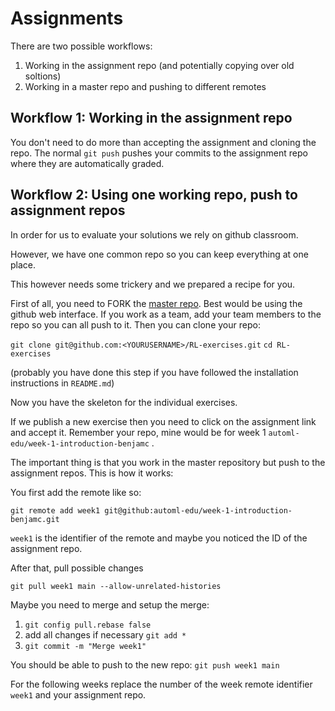 # Assignments
There are two possible workflows:
1. Working in the assignment repo (and potentially copying over old soltions)
2. Working in a master repo and pushing to different remotes

## Workflow 1: Working in the assignment repo
You don't need to do more than accepting the assignment and cloning the repo.
The normal `git push` pushes your commits to the assignment repo where they are automatically graded.

## Workflow 2: Using one working repo, push to assignment repos
In order for us to evaluate your solutions we rely on github classroom.

However, we have one common repo so you can keep everything at one place.

This however needs some trickery and we prepared a recipe for you.

First of all, you need to FORK the [master repo](https://github.com/automl-edu/RL-exercises). Best would be using the github web interface.
If you work as a team, add your team members to the repo so you can all push to it.
Then you can clone your repo:

  `git clone git@github.com:<YOURUSERNAME>/RL-exercises.git`
  `cd RL-exercises`

(probably you have done this step if you have followed the installation instructions in `README.md`)


Now you have the skeleton for the individual exercises.

If we publish a new exercise then you need to click on the assignment link and accept it. Remember your repo, mine would be for week 1 `automl-edu/week-1-introduction-benjamc` .

The important thing is that you work in the master repository but push to the assignment repos. This is how it works:

You first add the remote like so:

`git remote add week1 git@github:automl-edu/week-1-introduction-benjamc.git` 

`week1` is the identifier of the remote and maybe you noticed the ID of the assignment repo.

After that, pull possible changes

`git pull week1 main --allow-unrelated-histories`

Maybe you need to merge and setup the merge:

1.  `git config pull.rebase false`
2. add all changes if necessary `git add *`
3. `git commit -m "Merge week1"`

You should be able to push to the new repo: `git push week1 main`

For the following weeks replace the number of the week remote identifier `week1` and your assignment repo.